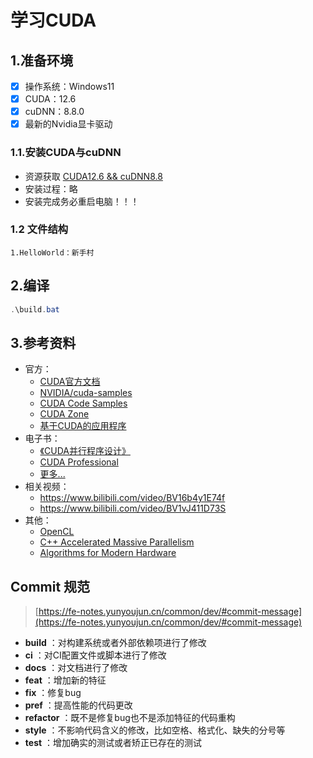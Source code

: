 # 学习CUDA

## 1.准备环境
- [x] 操作系统：Windows11
- [x] CUDA：12.6
- [x] cuDNN：8.8.0
- [x] 最新的Nvidia显卡驱动

### 1.1.安装CUDA与cuDNN

<!-- - 推荐在windows上使用 [**scoop**](https://scoop.sh) ：

> Scoop是一个Windows下的命令行包管理器，类似于Linux下的apt-get或yum。使用Scoop，你可以方便地安装、升级和卸载各种软件包，而无需手动下载和安装。Scoop的包管理方式类似于Homebrew，它使用GitHub上的存储库来管理软件包。Scoop支持自动更新和版本控制，可以轻松地管理多个版本的软件包。Scoop还支持自定义存储库和桶，可以方便地添加自己的软件包。Scoop是一个开源项目，可以在GitHub上找到它的源代码和文档。

```powershell
scoop bucket add versions
scoop install versions/cuda11.6
```

- 下载 [`cuDNN`](https://pan.baidu.com/s/1tcxxyhBh1wl5_toUFbcMGw?pwd=2013) 并解压到cuda安装目录的根目录，默认安装路径为 `C:\Users\用户名\scoop\apps\cuda11.6\11.6.2` 

- current文件夹相当于快捷方式，可使用 `scoop reset` 切换版本：

```powershell
scoop reset cuda11.6
``` -->

- 资源获取 [CUDA12.6 && cuDNN8.8](https://pan.baidu.com/s/1paZ-MSXFU-ubKce14qWDsQ?pwd=qgyz)
- 安装过程：略
- 安装完成务必重启电脑！！！

### 1.2 文件结构
```
1.HelloWorld：新手村
```

## 2.编译
```powershell
.\build.bat
```

## 3.参考资料
- 官方：
    - [CUDA官方文档](https://docs.nvidia.com/cuda/) 
    - [NVIDIA/cuda-samples](https://github.com/NVIDIA/cuda-samples) 
    - [CUDA Code Samples](https://developer.nvidia.com/cuda-code-samples) 
    - [CUDA Zone](https://developer.nvidia.com/cuda-zone) 
    - [基于CUDA的应用程序](https://developer.nvidia.com/cuda-action-research-apps) 
- 电子书：
    - [《CUDA并行程序设计》](https://pan.baidu.com/s/16Q-lNmrZIrXqYjTBeBArnQ?pwd=pj27) 
    - [CUDA Professional](https://github.com/brucefan1983/CUDA-Programming) 
    - [更多...](https://pan.baidu.com/s/1paZ-MSXFU-ubKce14qWDsQ?pwd=qgyz) 
- 相关视频：
    - https://www.bilibili.com/video/BV16b4y1E74f 
    - https://www.bilibili.com/video/BV1vJ411D73S 
- 其他：
    - [OpenCL](https://www.khronos.org/opencl) 
    - [C++ Accelerated Massive Parallelism](https://learn.microsoft.com/zh-cn/cpp/parallel/amp/cpp-amp-cpp-accelerated-massive-parallelism?view=msvc-170) 
    - [Algorithms for Modern Hardware](https://en.algorithmica.org/hpc/) 


## Commit 规范
> [https://fe-notes.yunyoujun.cn/common/dev/#commit-message](https://fe-notes.yunyoujun.cn/common/dev/#commit-message)

- **build** ：对构建系统或者外部依赖项进行了修改
- **ci** ：对CI配置文件或脚本进行了修改
- **docs** ：对文档进行了修改
- **feat** ：增加新的特征
- **fix** ：修复bug
- **pref** ：提高性能的代码更改
- **refactor** ：既不是修复bug也不是添加特征的代码重构
- **style** ：不影响代码含义的修改，比如空格、格式化、缺失的分号等
- **test** ：增加确实的测试或者矫正已存在的测试